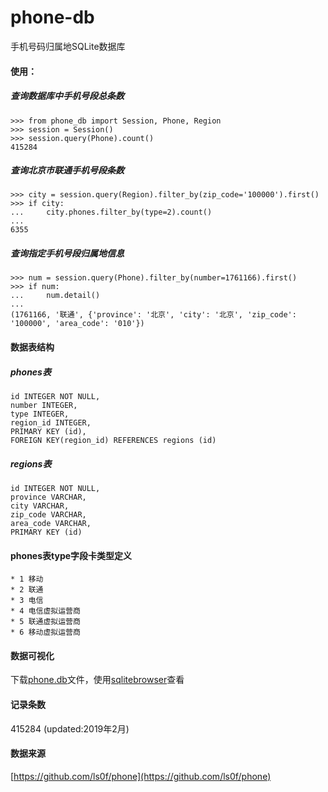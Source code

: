 # phone-db
手机号码归属地SQLite数据库

#### 使用：
##### 查询数据库中手机号段总条数
```
>>> from phone_db import Session, Phone, Region
>>> session = Session()
>>> session.query(Phone).count()
415284
```

##### 查询北京市联通手机号段条数
```
>>> city = session.query(Region).filter_by(zip_code='100000').first()
>>> if city:
...     city.phones.filter_by(type=2).count()
...
6355
```

##### 查询指定手机号段归属地信息
```
>>> num = session.query(Phone).filter_by(number=1761166).first()
>>> if num:
...     num.detail()
...
(1761166, '联通', {'province': '北京', 'city': '北京', 'zip_code': '100000', 'area_code': '010'})
```

#### 数据表结构

##### phones表
```
id INTEGER NOT NULL,
number INTEGER,
type INTEGER,
region_id INTEGER,
PRIMARY KEY (id),
FOREIGN KEY(region_id) REFERENCES regions (id)
```

##### regions表
```
id INTEGER NOT NULL,
province VARCHAR,
city VARCHAR,
zip_code VARCHAR,
area_code VARCHAR,
PRIMARY KEY (id)
```

#### phones表type字段卡类型定义
```
* 1 移动
* 2 联通
* 3 电信
* 4 电信虚拟运营商
* 5 联通虚拟运营商
* 6 移动虚拟运营商
```

#### 数据可视化
下载[phone.db](https://raw.githubusercontent.com/lalala223/phone-db/master/phone_db/phone.db)文件，使用[sqlitebrowser](https://github.com/sqlitebrowser/sqlitebrowser)查看

#### 记录条数

415284 (updated:2019年2月)

#### 数据来源

[https://github.com/ls0f/phone](https://github.com/ls0f/phone)
